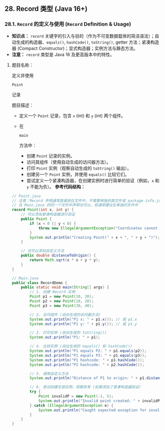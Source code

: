 ## 28. Record 类型 (Java 16+)

### 28.1. `Record` 的定义与使用 (`Record` Definition & Usage)

- **知识点：** `record` 关键字的引入与目的（作为不可变数据载体的简洁语法）；自动生成的构造器、`equals()`, `hashCode()`, `toString()`, getter 方法；紧凑构造器 (Compact Constructor)；显式构造器；实例方法与静态方法。
- **注意：** `record` 类型是 Java 16 及更高版本中的特性。

1. 题目名称：

    定义并使用 

   ```
   Point
   ```

    记录

   题目描述：

   - 定义一个 `Point` 记录，包含 `x` (int) 和 `y` (int) 两个组件。

   - 在 

     ```
     main
     ```

      方法中：

     - 创建 `Point` 记录的实例。
     - 访问其组件（使用自动生成的访问器方法）。
     - 打印 `Point` 实例（观察自动生成的 `toString()` 输出）。
     - 创建另一个 `Point` 实例，并使用 `equals()` 比较它们。
     - 尝试定义一个紧凑构造器，在创建实例时进行简单的验证（例如，`x` 和 `y` 不能为负）。 **参考代码结构：**

   ```java
   // Point.java
   // 注意：Record 声明通常直接放在文件中，不需要单独的类文件或 package-info.java
   // 在 Main.java 的同一个文件中声明也可以，但通常建议在单独的文件中
   record Point(int x, int y) {
       // 可以添加紧凑构造器进行验证
       public Point {
           if (x < 0 || y < 0) {
               throw new IllegalArgumentException("Coordinates cannot be negative.");
           }
           System.out.println("Creating Point(" + x + ", " + y + ")");
       }
   
       // 也可以添加自定义方法
       public double distanceToOrigin() {
           return Math.sqrt(x * x + y * y);
       }
   }
   
   // Main.java
   public class RecordDemo {
       public static void main(String[] args) {
           // 1. 创建 Record 实例
           Point p1 = new Point(10, 20);
           Point p2 = new Point(10, 20);
           Point p3 = new Point(30, 40);
   
           // 2. 访问组件 (自动生成的访问器方法)
           System.out.println("P1 x: " + p1.x()); // 或 p1.x
           System.out.println("P1 y: " + p1.y()); // 或 p1.y
   
           // 3. 打印实例 (自动生成的 toString())
           System.out.println("P1: " + p1);
   
           // 4. 比较实例 (自动生成的 equals() 和 hashCode())
           System.out.println("P1 equals P2: " + p1.equals(p2));
           System.out.println("P1 equals P3: " + p1.equals(p3));
           System.out.println("P1 hashcode: " + p1.hashCode());
           System.out.println("P2 hashcode: " + p2.hashCode());
   
           // 5. 调用自定义方法
           System.out.println("Distance of P1 to origin: " + p1.distanceToOrigin());
   
           // 6. 尝试创建无效实例，观察异常 (如果添加了紧凑构造器验证)
           try {
               Point invalidP = new Point(-1, 5);
               System.out.println("Invalid point created: " + invalidP);
           } catch (IllegalArgumentException e) {
               System.out.println("Caught expected exception for invalid point: " + e.getMessage());
           }
       }
   }
   ```
